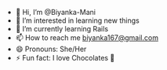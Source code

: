 - 👋 Hi, I’m @Biyanka-Mani
- 👀 I’m interested in learning new things
- 🌱 I’m currently learning Rails
- 📫 How to reach me biyanka167@gmail.com
- 😄 Pronouns: She/Her
- ⚡ Fun fact: I love Chocolates 🍫


